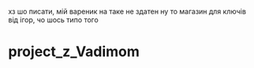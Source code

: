 хз шо писати, мій вареник на таке не здатен
ну то магазин для ключів від ігор, чо шось типо того
# project_z_Vadimom

